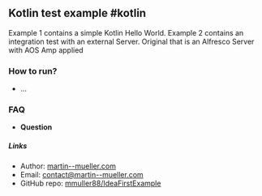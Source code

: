 Kotlin test example #kotlin
------------------------------------------------
Example 1 contains a simple Kotlin Hello World.
Example 2 contains an integration test with an external Server. Original that is an Alfresco Server with AOS Amp applied

### How to run?

* ...

### FAQ

* **Question**

##### Links

* Author: [martin--mueller.com](www.martin--mueller.com)
* Email: contact@martin--mueller.com
* GitHub repo: [mmuller88/IdeaFirstExample](https://github.com/mmuller88/IdeaFirstExample)